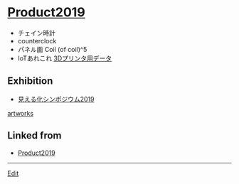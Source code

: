 # [Product2019](Product2019.md)


* チェイン時計
* counterclock
* パネル画 Coil (of coil)^5
* IoTあれこれ
[3Dプリンタ用データ](3Dプリンタ用データ.md)

## Exhibition


* [見える化シンポジウム2019](見える化シンポジウム2019.md)

[artworks](artworks.md) 


## Linked from

* [Product2019](Product2019.md)


----
[Edit](https://github.com/vitroid/vitroid.github.io/edit/master/MD/Product2019.md)
